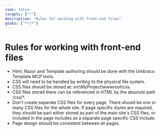 ```yaml
---
root: false
targets: ["*"]
description: "Rules for working with front-end files"
globs: ["**/*"]
---
```


# Rules for working with front-end files

* Html, Razor and Template authoring should be done with the Umbraco Template MCP tools.
* CSS will need to be handled by writing to the physical file system.
* CSS files should be stored at: src\MyProject\wwwroot\css.
* CSS files stored there can be referenced in HTML by the absolute path /css/*.
* Don't create separate CSS files for every page. There should be one or many CSS files for the whole site. If page specific styles are required, they should be part either stored as part of the main site's CSS files, or included in the page includes as a separate page specific CSS include.
* Page design should be consistent between all pages.